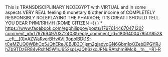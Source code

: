 This is TRANSDISCIPLINARY NEOEGYPT with VIRTUAL and in some aspects VERY REAL feeling & monetary & other income of COMPLETELY RESPONSIBLY ROLEPLAYING THE PHARAOH; IT'S GREAT I SHOULD TELL YOU DEAR РИМЛЯНИН (ROME CITIZEN =)) ) * https://www.facebook.com/egphilippov/posts/1797614467047120?comment_id=1797694970372403&reply_comment_id=1806400479501852&__cft__[0]=AZWaRverBHvAVIj3opolBDt1S-tCeMZUQ0WBhCp5JQhEReJ0BJB3O1jsm2gjadvqGN6Gbm1pOZebDPGYRJhZb9TDzER84vRsltN5W1rJ652spLyJQh6zxcJRNuRAtshm9Mc&__tn__=R]-R

